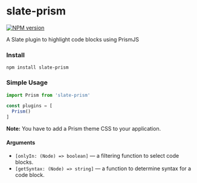 # slate-prism

[![NPM version](https://badge.fury.io/js/slate-prism.svg)](http://badge.fury.io/js/slate-prism)

A Slate plugin to highlight code blocks using PrismJS

### Install

```
npm install slate-prism
```

### Simple Usage

```js
import Prism from 'slate-prism'

const plugins = [
  Prism()
]
```

**Note:** You have to add a Prism theme CSS to your application.

#### Arguments

- ``[onlyIn: (Node) => boolean]`` — a filtering function to select code blocks.
- ``[getSyntax: (Node) => string]`` — a function to determine syntax for a code block.
